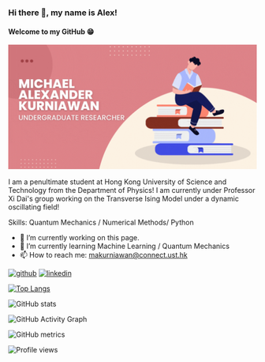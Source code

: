 ### Hi there 👋, my name is Alex!
#### Welcome to my GitHub 😁
![Welcome to my GitHub 😁](https://github.com/alexinthewonderland/alexinthewonderland/blob/main/GitHub%20Banner.gif)

I am a penultimate student at Hong Kong University of Science and Technology from the Department of Physics! I am currently under Professor Xi Dai's group working on the Transverse Ising Model under a dynamic oscillating field!

Skills: Quantum Mechanics / Numerical Methods/ Python

- 🔭 I’m currently working on this page. 
- 🌱 I’m currently learning Machine Learning / Quantum Mechanics 
- 📫 How to reach me: makurniawan@connect.ust.hk 


[<img src='https://cdn.jsdelivr.net/npm/simple-icons@3.0.1/icons/github.svg' alt='github' height='40'>](https://github.com/alexinthewonderland)  [<img src='https://cdn.jsdelivr.net/npm/simple-icons@3.0.1/icons/linkedin.svg' alt='linkedin' height='40'>](https://www.linkedin.com/in/https://www.linkedin.com/in/mikealexanderk//)  

[![Top Langs](https://github-readme-stats.vercel.app/api/top-langs/?username=alexinthewonderland)](https://github.com/anuraghazra/github-readme-stats)

![GitHub stats](https://github-readme-stats.vercel.app/api?username=alexinthewonderland&show_icons=true)  

![GitHub Activity Graph](https://activity-graph.herokuapp.com/graph?username=alexinthewonderland)  

![GitHub metrics](https://metrics.lecoq.io/alexinthewonderland)  

![Profile views](https://gpvc.arturio.dev/alexinthewonderland)  
